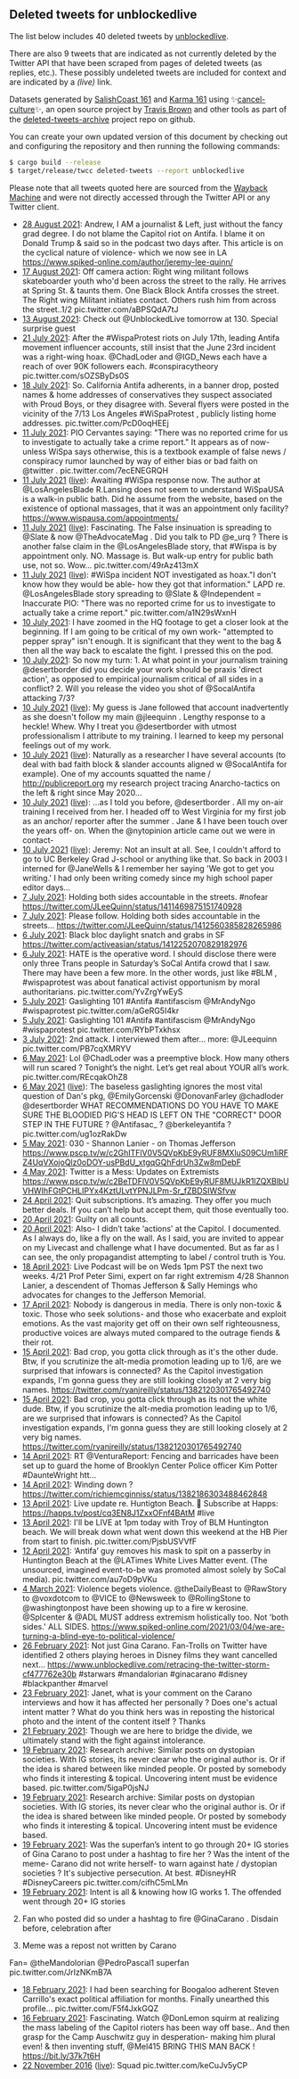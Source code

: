 ## Deleted tweets for unblockedlive

The list below includes 40 deleted tweets by
[unblockedlive](https://twitter.com/unblockedlive).

There are also 9 tweets that are indicated as not currently
deleted by the Twitter API that have been scraped from pages of deleted tweets (as replies, etc.).
These possibly undeleted tweets are included for context and are indicated by a _(live)_ link.

Datasets generated by [SalishCoast 161](https://twitter.com/SalishCoastA) and [Karma 161](https://twitter.com/KarmaOneSixOne) using ✨[cancel-culture](https://github.com/travisbrown/cancel-culture)✨, an open source project by [Travis Brown](https://twitter.com/travisbrown) and other tools as part of the [deleted-tweets-archive](https://github.com/salcoast/deleted-tweets-archive/) project repo on github.

You can create your own updated version of this document by checking out and configuring the
repository and then running the following commands:

```bash
$ cargo build --release
$ target/release/twcc deleted-tweets --report unblockedlive
```

Please note that all tweets quoted here are sourced from the
[Wayback Machine](https://web.archive.org) and were not directly accessed through the Twitter API or
any Twitter client.

* [28 August 2021](https://web.archive.org/web/20210828004409/https://twitter.com/UnblockedLive/status/1431417183297409031): Andrew, I AM a journalist & Left, just without the fancy grad degree. I do not blame the Capitol riot on Antifa. I blame it on Donald Trump & said so in the podcast two days after. This article is on the cyclical nature of violence- which we now see in LA  https://www.spiked-online.com/author/jeremy-lee-quinn/
* [17 August 2021](https://web.archive.org/web/20210817000929/https://twitter.com/UnblockedLive/status/1427422245555630085): Off camera action: Right wing militant follows skateboarder youth who'd been across the street to the rally.  He arrives at Spring St. & taunts them. One Black Block Antifa crosses the street. The Right wing Militant initiates contact. Others rush him from across the street..1/2 pic.twitter.com/aBPSQdA7tJ
* [13 August 2021](https://web.archive.org/web/20210813070315/https://twitter.com/UnblockedLive/status/1426076811360829446): Check out  @UnblockedLive  tomorrow at 130. Special surprise guest
* [21 July 2021](https://web.archive.org/web/20210721165931/https://twitter.com/UnblockedLive/status/1417891977828331526): After the  #WispaProtest  riots on July 17th, leading Antifa movement influencer accounts, still insist that the June 23rd incident was a right-wing hoax.  @ChadLoder  and  @IGD_News  each have a reach of over 90K followers each.  #conspiracytheory  pic.twitter.com/sOZSByDs0S
* [18 July 2021](https://web.archive.org/web/20210718162950/https://twitter.com/UnblockedLive/status/1416797297829023744): So. California Antifa adherents, in a banner drop, posted names & home addresses of conservatives they suspect associated with Proud Boys, or they disagree with. Several flyers were posted in the vicinity of the 7/13 Los Angeles  #WiSpaProtest , publicly listing home addresses. pic.twitter.com/PcD0oqHEEj
* [11 July 2021](https://web.archive.org/web/20210711182528/https://twitter.com/UnblockedLive/status/1414289681877929985): PIO Cervantes saying: "There was no reported crime for us to investigate to actually take a crime report."  It appears as of now- unless WiSpa says otherwise, this is a textbook example of false news / conspiracy rumor launched by way of either bias or bad faith on  @twitter . pic.twitter.com/7ecENEGRQH
* [11 July 2021](https://web.archive.org/web/20210711182528/https://twitter.com/UnblockedLive/status/1414289681877929985) ([live](https://twitter.com/UnblockedLive/status/1414288766806544387)): Awaiting  #WiSpa  response now. The author at  @LosAngelesBlade  R.Lansing does not seem to understand WiSpaUSA is a walk-in public bath. Did he assume from the website, based on the existence of optional massages, that it was an appointment only facility?  https://www.wispausa.com/appointments/
* [11 July 2021](https://web.archive.org/web/20210711182528/https://twitter.com/UnblockedLive/status/1414289681877929985) ([live](https://twitter.com/UnblockedLive/status/1414287204004679681)): Fascinating. The False insinuation is spreading to  @Slate  & now  @TheAdvocateMag . Did you talk to PD  @e_urq  ?    There is another false claim in the  @LosAngelesBlade  story, that  #Wispa  is by appointment only. NO. Massage is. But walk-up entry for public bath use, not so.  Wow... pic.twitter.com/49rAz413mX
* [11 July 2021](https://web.archive.org/web/20210711182528/https://twitter.com/UnblockedLive/status/1414289681877929985) ([live](https://twitter.com/UnblockedLive/status/1414284364834164737)): #WiSpa  incident NOT investigated as hoax."I don't know how they would be able- how they got that information." LAPD re.  @LosAngelesBlade  story spreading to  @Slate  &  @Independent  = Inaccurate PIO: "There was no reported crime for us to investigate to actually take a crime report." pic.twitter.com/a1N29sWxnH
* [10 July 2021](https://web.archive.org/web/20210710115052/https://twitter.com/UnblockedLive/status/1413827996587200513): I have zoomed in the HQ footage to get a closer look at the beginning. If I am going to be critical of my own work-  "attempted to pepper spray" isn't enough. It is significant that they went to the bag & then all the way back to escalate the fight. I pressed this on the pod.
* [10 July 2021](https://web.archive.org/web/20210710104134/https://twitter.com/UnblockedLive/status/1413810568155131904): So now my turn:  1. At what point in your journalism training  @desertborder  did you decide your work should be praxis 'direct action', as opposed to empirical journalism critical of all sides in a conflict?  2. Will you release the video you shot of  @SocalAntifa  attacking 7/3?
* [10 July 2021](https://web.archive.org/web/20210710104134/https://twitter.com/UnblockedLive/status/1413810568155131904) ([live](https://twitter.com/UnblockedLive/status/1413809402318974976)): My guess is Jane followed that account inadvertently as she doesn't follow my main  @jleequinn . Lengthy response to a heckle! Whew. Why I treat you  @desertborder  with utmost professionalism I attribute to my training. I learned to keep my personal feelings out of my work.
* [10 July 2021](https://web.archive.org/web/20210710104134/https://twitter.com/UnblockedLive/status/1413810568155131904) ([live](https://twitter.com/UnblockedLive/status/1413808132111749129)): Naturally as a researcher I have several accounts (to deal with bad faith block & slander accounts aligned w  @SocalAntifa  for example). One of my accounts squatted the name /  http://publicreport.org  my research project tracing Anarcho-tactics on the left & right since May 2020...
* [10 July 2021](https://web.archive.org/web/20210710104134/https://twitter.com/UnblockedLive/status/1413810568155131904) ([live](https://twitter.com/UnblockedLive/status/1413807293368397825)): ...as I told you before,  @desertborder . All my on-air training I received from her. I headed off to West Virginia for my first job as an anchor/ reporter after the summer . Jane & I have been touch over the years off- on. When the  @nytopinion  article came out we were in contact-
* [10 July 2021](https://web.archive.org/web/20210710104134/https://twitter.com/UnblockedLive/status/1413810568155131904) ([live](https://twitter.com/UnblockedLive/status/1413799618001788934)): Jeremy: Not an insult at all. See, I couldn't afford to go to UC Berkeley Grad J-school or anything like that. So back in 2003 I interned for  @JaneWells  & I remember her saying 'We got to get you writing.' I had only been writing comedy since my high school paper editor days...
* [ 7 July 2021](https://web.archive.org/web/20210707003953/https://twitter.com/UnblockedLive/status/1412571985809264640): Holding both sides accountable in the streets.  #nofear  https://twitter.com/JLeeQuinn/status/1411469875151740928
* [ 7 July 2021](https://web.archive.org/web/20210707003443/https://twitter.com/UnblockedLive/status/1412570688368484352): Please follow. Holding both sides accountable in the streets... https://twitter.com/JLeeQuinn/status/1412560385828265986
* [ 6 July 2021](https://web.archive.org/web/20210706132056/https://twitter.com/UnblockedLive/status/1412401107033149447): Black bloc daylight snatch and grabs in SF https://twitter.com/activeasian/status/1412252070829182976
* [ 6 July 2021](https://web.archive.org/web/20210706084230/https://twitter.com/UnblockedLive/status/1412330999774547976): HATE is the operative word. I should disclose there were only three Trans people in Saturday’s  SoCal Antifa crowd that I saw.  There may have been a few more. In the other words, just like  #BLM ,  #wispaprotest  was about fanatical activist opportunism by moral authoritarians. pic.twitter.com/YvZrgYwEyS
* [ 5 July 2021](https://web.archive.org/web/20210705232803/https://twitter.com/UnblockedLive/status/1412191547735502850): Gaslighting 101  #Antifa   #antifascism   @MrAndyNgo    #wispaprotest  pic.twitter.com/aGeRG5I4kr
* [ 5 July 2021](https://web.archive.org/web/20210705232007/https://twitter.com/UnblockedLive/status/1412189562042929156): Gaslighting 101  #Antifa   #antifascism   @MrAndyNgo   #wispaprotest  pic.twitter.com/RYbPTxkhsx
* [ 3 July 2021](https://web.archive.org/web/20210703212520/https://twitter.com/UnblockedLive/status/1411435883568394241): 2nd attack. I interviewed them after… more: @JLeequinn  pic.twitter.com/PB7cqXMRYV
* [ 6 May 2021](https://web.archive.org/web/20210506043026/https://twitter.com/UnblockedLive/status/1390161001849393153): Lol  @ChadLoder  was a preemptive block. How many others will run scared ? Tonight’s the night. Let’s get real about YOUR all’s work. pic.twitter.com/REcqakOhZ8
* [ 6 May 2021](https://web.archive.org/web/20210506043026/https://twitter.com/UnblockedLive/status/1390161001849393153) ([live](https://twitter.com/UnblockedLive/status/1390155274187468807)): The baseless gaslighting ignores the most vital question of Dan's pkg,  @EmilyGorcenski   @DonovanFarley   @chadloder   @desertborder   WHAT RECOMMENDATIONS DO YOU HAVE TO MAKE SURE THE BLOODIED PIG'S HEAD IS LEFT ON THE "CORRECT" DOOR STEP IN THE FUTURE ?   @Antifasac_ ?  @berkeleyantifa  ? pic.twitter.com/ug1ozRakDw
* [ 5 May 2021](https://web.archive.org/web/20210505202113/https://twitter.com/UnblockedLive/status/1390035573985845248): 030 - Shannon Lanier - on Thomas Jefferson https://www.pscp.tv/w/c2GhITFlV0V5QVpKbE9yRUF8MXluS09CUm1iRFZ4UqVXojoQlz0oDOY-usPBdU_xtgqGQhFdrUh3Zw8mDebF
* [ 4 May 2021](https://web.archive.org/web/20210504211052/https://twitter.com/UnblockedLive/status/1389688937283682304): Twitter is a Mess: Updates on Extremists https://www.pscp.tv/w/c2BeTDFlV0V5QVpKbE9yRUF8MUJkR1lZQXBlbUVHWIhFGtPCHLIPYx4KztULvtYPNJLPm-Sr_fZBDSIWSfvw
* [24 April 2021](https://web.archive.org/web/20210424160246/https://twitter.com/UnblockedLive/status/1385987446471417859): Quit subscriptions. It’s amazing. They offer you much better deals. If you can’t help but accept them, quit those eventually too.
* [20 April 2021](https://web.archive.org/web/20210420211159/https://twitter.com/UnblockedLive/status/1384615687495176195): Guilty on all counts.
* [20 April 2021](https://web.archive.org/web/20210420135215/https://twitter.com/UnblockedLive/status/1384505026681339911): Also- I didn’t take ‘actions’ at the Capitol. I documented. As I always do, like a fly on the wall. As I said, you are invited to appear on my Livecast and challenge what I have documented. But as far as I can see, the only propagandist attempting to label / control truth is You.
* [18 April 2021](https://web.archive.org/web/20210418083436/https://twitter.com/UnblockedLive/status/1383700385919946755): Live Podcast will be on Weds 1pm PST the next two weeks.   4/21  Prof Peter Simi, expert on far right extremism  4/28 Shannon Lanier, a descendent of Thomas Jefferson & Sally Hemings who advocates for changes to the Jefferson Memorial.
* [17 April 2021](https://web.archive.org/web/20210417223116/https://twitter.com/UnblockedLive/status/1383524473911988225): Nobody is dangerous in media. There is only non-toxic & toxic. Those who seek solutions- and those who exacerbate and exploit emotions. As the vast majority get off on their own self righteousness, productive voices are always muted compared to the outrage fiends & their rot.
* [15 April 2021](https://web.archive.org/web/20210415132731/https://twitter.com/UnblockedLive/status/1382686937232777216): Bad crop, you gotta click through as it's the other dude. Btw, if you scrutinize the alt-media promotion leading up to 1/6, are we surprised that infowars is connected? As the Capitol investigation expands, I'm gonna guess they are still looking closely at 2 very big names. https://twitter.com/ryanjreilly/status/1382120301765492740
* [15 April 2021](https://web.archive.org/web/20210415132309/https://twitter.com/UnblockedLive/status/1382685800404381696): Bad crop, you gotta click through as its not the white dude. Btw, if you scrutinize the alt-media promotion leading up to 1/6, are we surprised that infowars is connected? As the Capitol investigation expands, I'm gonna guess they are still looking closely at 2 very big names. https://twitter.com/ryanjreilly/status/1382120301765492740
* [14 April 2021](https://web.archive.org/web/20210414234626/https://twitter.com/UnblockedLive/status/1382480397498425348): RT @VenturaReport: Fencing and barricades have been set up to guard the home of Brooklyn Center Police officer Kim Potter #DaunteWright htt…
* [14 April 2021](https://web.archive.org/web/20210414044735/https://twitter.com/UnblockedLive/status/1382193653003681796): Winding down ? https://twitter.com/richiemcginniss/status/1382186303488462848
* [13 April 2021](https://web.archive.org/web/20210413184510/https://twitter.com/UnblockedLive/status/1382042098623463431): Live update re. Huntigton Beach. 🎥 Subscribe at Happs:  https://happs.tv/post/cq3EN8J1ZxxOFnf4BAtM   #live
* [13 April 2021](https://web.archive.org/web/20210413151730/https://twitter.com/UnblockedLive/status/1381989829039190020): I'll be LIVE at 1pm today with Troy of BLM Huntington beach. We will break down what went down this weekend at the HB Pier from start to finish. pic.twitter.com/PjsbUSVVfF
* [12 April 2021](https://web.archive.org/web/20210412132135/https://twitter.com/UnblockedLive/status/1381598201749250048): ‘Antifa’ guy removes his mask to spit on a passerby in Huntington Beach at the  @LATimes  White Lives Matter event. (The unsourced, imagined event-to-be was promoted almost solely by SoCal media). pic.twitter.com/au7oD9pVKu
* [ 4 March 2021](https://web.archive.org/web/20210304153451/https://twitter.com/UnblockedLive/status/1367497321378959367): Violence begets violence.  @theDailyBeast  to  @RawStory  to  @voxdotcom  to  @VICE  to  @Newsweek  to  @RollingStone  to  @washingtonpost  have been showing up to a fire w kerosine.  @Splcenter  &  @ADL  MUST address extremism holistically too. Not 'both sides.' ALL SIDES. https://www.spiked-online.com/2021/03/04/we-are-turning-a-blind-eye-to-political-violence/
* [26 February 2021](https://web.archive.org/web/20210226133854/https://twitter.com/UnblockedLive/status/1365295132078202886): Not just Gina Carano. Fan-Trolls on Twitter have identified 2 others playing heroes in Disney films they want cancelled next...   https://www.unblockedlive.com/retracing-the-twitter-storm-cf477762e30b    #starwars   #mandalorian   #ginacarano   #disney   #blackpanther   #marvel
* [23 February 2021](https://web.archive.org/web/20210223114939/https://twitter.com/UnblockedLive/status/1364180370946617344): Janet, what is your comment on the Carano interviews and how it has affected her personally ?   Does one's actual intent matter ?    What do you think hers was in reposting the historical photo and the intent of the content itself ?   Thanks
* [21 February 2021](https://web.archive.org/web/20210221011514/https://twitter.com/UnblockedLive/status/1363296149558333442): Though we are here to bridge the divide, we ultimately stand with the fight against intolerance.
* [19 February 2021](https://web.archive.org/web/20210219210751/https://twitter.com/UnblockedLive/status/1362871472276918275): Research archive: Similar posts on dystopian societies.   With IG stories, its never clear who the original author is.   Or if the idea is shared between like minded people.  Or posted by somebody who finds it interesting & topical.   Uncovering intent must be evidence based. pic.twitter.com/5igaP0jsNJ
* [19 February 2021](https://web.archive.org/web/20210219205432/https://twitter.com/UnblockedLive/status/1362868158629994500): Research archive: Similar posts on dystopian societies.   With IG stories, its never clear who the original author is.   Or if the idea is shared between like minded people.  Or posted by somebody who finds it interesting & topical.   Uncovering intent must be evidence based.
* [19 February 2021](https://web.archive.org/web/20210219023343/https://twitter.com/UnblockedLive/status/1362591081984970752): Was the superfan’s intent to go through 20+ IG stories of Gina Carano to post under a hashtag to fire her ?  Was the intent of the meme- Carano did not write herself- to warn against hate / dystopian societies ?  It's subjective persecution. 
 At best.   #DisneyHR   #DisneyCareers  pic.twitter.com/cifhC5mLMn
* [19 February 2021](https://web.archive.org/web/20210219022416/https://twitter.com/UnblockedLive/status/1362588452798140425): Intent is all & knowing how IG works  1. The offended went through 20+ IG stories  

 2. Fan who posted did so under a hashtag to fire  @GinaCarano . Disdain before, celebration after

  3. Meme was a repost not written by Carano

  Fan=  @theMandolorian   @PedroPascal1  superfan pic.twitter.com/JrIzNKmB7A
* [18 February 2021](https://web.archive.org/web/20210218015008/https://twitter.com/UnblockedLive/status/1362217695978999811): I had been searching for Boogaloo adherent Steven Carrillo's exact political affiliation for months. Finally unearthed this profile... pic.twitter.com/F5f4JxkGQZ
* [16 February 2021](https://web.archive.org/web/20210216225553/https://twitter.com/UnblockedLive/status/1361811441213345794): Fascinating.  Watch  @DonLemon  squirm at realizing the mass labeling of the Capitol rioters has been way off base..  And then grasp for the Camp Auschwitz guy in desperation- making him plural even! & then inventing stuff,   @Mel415  BRING THIS MAN BACK !   https://bit.ly/37k7t6H
* [22 November 2016](https://web.archive.org/web/20210221011514/https://twitter.com/UnblockedLive/status/1363296149558333442) ([live](https://twitter.com/UnblockedLive/status/801157177188569088)): Squad pic.twitter.com/keCuJv5yCP
